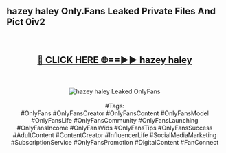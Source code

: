 <h2>hazey haley Only.Fans Leaked Private Files And Pict 0iv2</h2>
<br>
<div align="center">
<h2><a href="https://mediafiles.top/hazey_haley" rel="nofollow">🔴 CLICK HERE 🌐==►► hazey haley</a></h2>
<br>
<br>
<a href="https://mediafiles.top/hazey_haley" rel="nofollow" data-target="animated-image.originalLink"><img src="https://i.ibb.co.com/WyWwxjT/player-gif2.gif" alt="hazey haley Leaked OnlyFans" style="max-width: 100%; display: inline-block;" data-target="animated-image.originalImage"></a>
<br><br>
#Tags:
<br>
#OnlyFans #OnlyFansCreator #OnlyFansContent #OnlyFansModel #OnlyFansLife #OnlyFansCommunity #OnlyFansLaunching #OnlyFansIncome #OnlyFansVids #OnlyFansTips #OnlyFansSuccess #AdultContent #ContentCreator #InfluencerLife #SocialMediaMarketing #SubscriptionService #OnlyFansPromotion #DigitalContent #FanConnect
</div>
<br>
